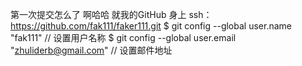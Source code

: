 第一次提交怎么了
啊哈哈
就我的GitHub
身上
ssh：https://github.com/fak111/faker111.git
$ git config --global user.name "fak111" // 设置用户名称
$ git config --global user.email "zhuliderb@gmail.com" // 设置邮件地址
